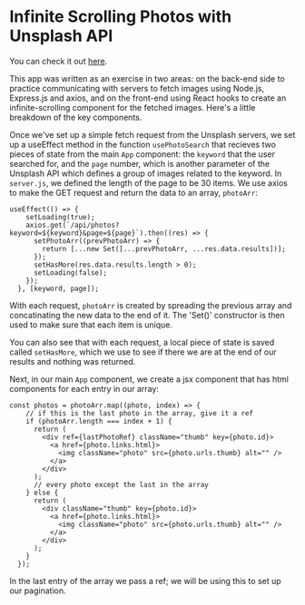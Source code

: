 # Infinite Scrolling Photos with Unsplash API

You can check it out [here](http://sunkenworld.com/infinite-photos/).

This app was written as an exercise in two areas: on the back-end side to practice communicating with servers to fetch images using Node.js, Express.js and axios, and on the front-end using React hooks to create an infinite-scrolling component for the fetched images. Here's a little breakdown of the key components.

Once we've set up a simple fetch request from the Unsplash servers, we set up a useEffect method in the function `usePhotoSearch` that recieves two pieces of state from the main `App` component: the `keyword` that the user searched for, and the `page` number, which is another parameter of the Unsplash API which defines a group of images related to the keyword. In `server.js`, we defined the length of the page to be 30 items. We use axios to make the GET request and return the data to an array, `photoArr`:

```
useEffect(() => {
    setLoading(true);
    axios.get(`/api/photos?keyword=${keyword}&page=${page}`).then((res) => {
      setPhotoArr((prevPhotoArr) => {
        return [...new Set([...prevPhotoArr, ...res.data.results])];
      });
      setHasMore(res.data.results.length > 0);
      setLoading(false);
    });
  }, [keyword, page]);
```
With each request, `photoArr` is created by spreading the previous array and concatinating the new data to the end of it. The 'Set()' constructor is then used to make sure that each item is unique.

You can also see that with each request, a local piece of state is saved called `setHasMore`, which we use to see if there we are at the end of our results and nothing was returned.

Next, in our main `App` component, we create a jsx component that has html components for each entry in our array: 

```
const photos = photoArr.map((photo, index) => {
    // if this is the last photo in the array, give it a ref
    if (photoArr.length === index + 1) {
      return (
        <div ref={lastPhotoRef} className="thumb" key={photo.id}>
          <a href={photo.links.html}>
            <img className="photo" src={photo.urls.thumb} alt="" />
          </a>
        </div>
      );
      // every photo except the last in the array
    } else {
      return (
        <div className="thumb" key={photo.id}>
          <a href={photo.links.html}>
            <img className="photo" src={photo.urls.thumb} alt="" />
          </a>
        </div>
      );
    }
  });
```
In the last entry of the array we pass a ref; we will be using this to set up our pagination.
